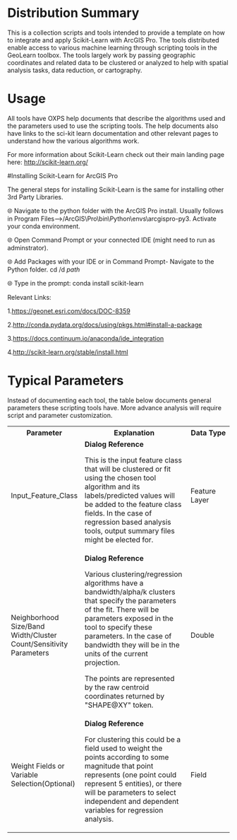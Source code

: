 # Distribution Summary

This is a collection scripts and tools intended to provide a template on how to integrate and apply Scikit-Learn with ArcGIS Pro. The tools distributed enable access to various machine learning through scripting tools in the GeoLearn toolbox. The tools largely work by passing geographic coordinates and related data to be clustered or analyzed to help with spatial analysis tasks, data reduction, or cartography.  

# Usage

All tools have OXPS help documents that describe the algorithms used and the parameters used to use the scripting tools. The help documents also have links to the sci-kit learn documentation and other relevant pages to understand how the various algorithms work. 

For more information about Scikit-Learn check out their main landing page here: http://scikit-learn.org/

#Installing Scikit-Learn for ArcGIS Pro

The general steps for installing Scikit-Learn is the same for installing other 3rd Party Libraries. 

:globe_with_meridians: Navigate to the python folder with the ArcGIS Pro install. Usually follows in Program Files-->/ArcGIS\Pro\bin\Python\envs\arcgispro-py3. Activate your conda environment. 

:globe_with_meridians: Open Command Prompt or your connected IDE (might need to run as adminstrator). 

:globe_with_meridians: Add Packages with your IDE or in Command Prompt- Navigate to the Python folder. cd /d *path*

:globe_with_meridians: Type in the prompt: conda install scikit-learn


Relevant Links:

1.https://geonet.esri.com/docs/DOC-8359

2.http://conda.pydata.org/docs/using/pkgs.html#install-a-package

3.https://docs.continuum.io/anaconda/ide_integration

4.http://scikit-learn.org/stable/install.html

# Typical Parameters

Instead of documenting each tool, the table below documents general parameters these scripting tools have. More advance analysis will require script and parameter customization.

<table width="100%" border="0" cellpadding="5">
<tbody>
<tr>
<th width="30%">
<b>Parameter</b>
</th>
<th width="50%">
<b>Explanation</b>
</th>
<th width="20%">
<b>Data Type</b>
</th>
</tr>
<tr>
<td class="info">Input_Feature_Class</td>
<td class="info" align="left">
<span style="font-weight: bold">Dialog Reference</span><br /><DIV STYLE="text-align:Left;"><DIV><P><SPAN>This is the input feature class that will be clustered or fit using the chosen tool algorithm and its labels/predicted values will be added to the feature class fields. In the case of regression based analysis tools, output summary files might be elected for. </SPAN></P><P><SPAN /></P></DIV></DIV><p><span class="noContent"></span></p></td>
<td class="info" align="left">Feature Layer</td>
</tr>
<tr>
<td class="info">Neighborhood Size/Band Width/Cluster Count/Sensitivity Parameters</td>
<td class="info" align="left">
<span style="font-weight: bold">Dialog Reference</span><br /><DIV STYLE="text-align:Left;"><DIV><DIV><P><SPAN> Various clustering/regression algorithms have a bandwidth/alpha/k clusters that specify the parameters of the fit. There will be parameters exposed in the tool to specify these parameters. In the case of bandwidth they will be in the units of the current projection.</SPAN></P><P><SPAN>The points are represented by the raw centroid coordinates returned by "SHAPE@XY" token. </SPAN></P></DIV></DIV></DIV><p><span class="noContent"></span></p></td>
<td class="info" align="left">Double</td>
</tr>
<tr>
<td class="info">Weight Fields or Variable Selection(Optional) </td>
<td class="info" align="left">
<span style="font-weight: bold">Dialog Reference</span><br /><DIV STYLE="text-align:Left;"><DIV><P><SPAN> For clustering this could be a field used to weight the points according to some magnitude that point represents (one point could represent 5 entities), or there will be parameters to select independent and dependent variables for regression analysis. </SPAN></P></DIV></DIV><p><span class="noContent"></span></p></td>
<td class="info" align="left">Field</td>
</tr>
</tbody>
</table>